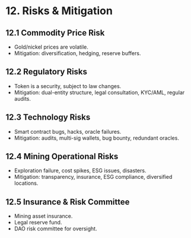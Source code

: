 # 12. Risks & Mitigation

## 12.1 Commodity Price Risk
- Gold/nickel prices are volatile.  
- Mitigation: diversification, hedging, reserve buffers.

## 12.2 Regulatory Risks
- Token is a security, subject to law changes.  
- Mitigation: dual-entity structure, legal consultation, KYC/AML, regular audits.

## 12.3 Technology Risks
- Smart contract bugs, hacks, oracle failures.  
- Mitigation: audits, multi-sig wallets, bug bounty, redundant oracles.

## 12.4 Mining Operational Risks
- Exploration failure, cost spikes, ESG issues, disasters.  
- Mitigation: transparency, insurance, ESG compliance, diversified locations.

## 12.5 Insurance & Risk Committee
- Mining asset insurance.  
- Legal reserve fund.  
- DAO risk committee for oversight.
